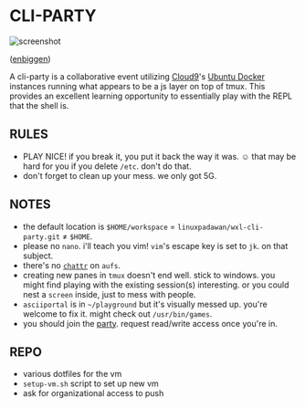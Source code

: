 CLI-PARTY
=========

![screenshot][] 

([enbiggen][])

A cli-party is a collaborative event utilizing [Cloud9][1]'s [Ubuntu Docker][2] instances running what appears to be a js layer on top of tmux. This provides an excellent learning opportunity to essentially play with the REPL that the shell is.

RULES
-----
 * PLAY NICE! if you break it, you put it back the way it was. ☺ that may be hard for you if you delete `/etc`. don't do that.
 * don't forget to clean up your mess. we only got 5G.

NOTES
-----
 * the default location is `$HOME/workspace` = `linuxpadawan/wxl-cli-party.git` ≠ `$HOME`.
 * please no `nano`. i'll teach you vim! `vim`'s escape key is set to `jk`. on that subject.
 * there's no [`chattr`][4] on `aufs`.
 * creating new panes in `tmux` doesn't end well. stick to windows. you might find playing with the existing session(s) interesting. or you could nest a `screen` inside, just to mess with people.
 * `asciiportal` is in `~/playground` but it's visually messed up. you're welcome to fix it. might check out `/usr/bin/games`.
 * you should join the [party][3]. request read/write access once you're in.

REPO
----
 * various dotfiles for the vm
 * `setup-vm.sh` script to set up new vm
 * ask for organizational access to push

[1]: https://c9.io
[2]: https://dockerfile.github.io/#/ubuntu
[3]: https://ide.c9.io/wxl/cli-party
[4]: https://github.com/docker/docker/issues/1070

[screenshot]: https://i.imgur.com/zy0q5Ff.png
[enbiggen]: https://i.imgur.com/eVEvHbk.png
